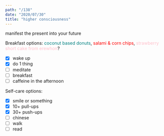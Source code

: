 ```yaml
---
path: "/138"
date: "2020/07/30"
title: "higher consciousness"
---
```


manifest the present into your future

Breakfast options: <span style="color:teal">coconut based donuts</span>, <span style="color:red">salami & corn chips</span>, <span style="color:pink">strawberry short cake from erewhon</span>?

- [x] wake up
- [x] do 1 thing
- [ ] meditate
- [ ] breakfast
- [ ] caffeine in the afternoon

Self-care options:
- [x] smile or something
- [x] 10+ pull-ups
- [x] 30+ push-ups
- [ ] chinese
- [ ] walk
- [ ] read
